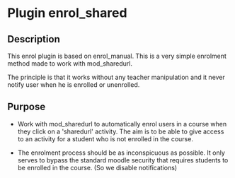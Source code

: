 # Plugin enrol_shared

## Description

This enrol plugin is based on enrol_manual. This is a very simple enrolment method made to work with mod_sharedurl.

The principle is that it works without any teacher manipulation and it never notify user when he is enrolled or unenrolled.

## Purpose

- Work with mod_sharedurl to automatically enrol users in a course when they click on a 'sharedurl' activity. The aim is to be able to give access to an activity for a student who is not enrolled in the course.

- The enrolment process should be as inconspicuous as possible. It only serves to bypass the standard moodle security that requires students to be enrolled in the course. (So we disable notifications)
